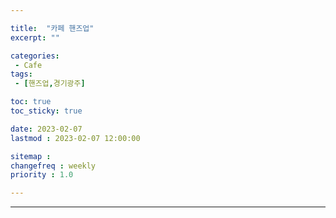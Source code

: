 ```yaml
---

title:  "카페 핸즈업"
excerpt: ""

categories:
 - Cafe
tags:
 - [핸즈업,경기광주]

toc: true
toc_sticky: true

date: 2023-02-07
lastmod : 2023-02-07 12:00:00

sitemap :
changefreq : weekly
priority : 1.0

---
```

---
